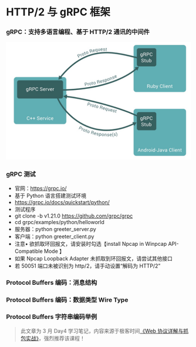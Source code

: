 # HTTP/2 与 gRPC 框架

### gRPC：支持多语言编程、基于 HTTP/2 通讯的中间件

![image.png](img/http2-14/grpc.png)

### gRPC 测试

* 官网：https://grpc.io/
* 基于 Python 语言搭建测试环境
* https://grpc.io/docs/quickstart/python/
* 测试程序
* git clone -b v1.21.0 https://github.com/grpc/grpc
* cd grpc/examples/python/helloworld
* 服务器：python greeter_server.py
* 客户端：python greeter_client.py
* 注意• 欲抓取环回报文，请安装时勾选【install Npcap in Winpcap API-Compatible Mode 】
* 如果 Npcap Loopback Adapter 未抓取到环回报文，请尝试其他接口
* 若 50051 端口未被识别为 http/2，请手动设置“解码为 HTTP/2”

### Protocol Buffers 编码：消息结构

### Protocol Buffers 编码：数据类型 Wire Type

### Protocol Buffers 字符串编码举例

> 此文章为 3 月 Day4 学习笔记，内容来源于极客时间[《Web 协议详解与抓包实战》](http://gk.link/a/11UWp)，强烈推荐该课程！
